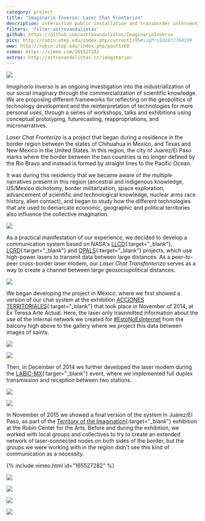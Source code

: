 ```yaml
---
category: project
title: "Imaginario Inverso: Laser Chat Fronterizo"
description: interactive public installation and transborder intervention
filters: 'filter-astrovandalistas'
github: https://github.com/astrovandalistas/ImaginarioInverso
pics: http://rubin.utep.edu/index.php/current1/95#sigProId28f27b4199
www: http://rubin.utep.edu/index.php/past1/68
vimeo: https://vimeo.com/165527282
astros: http://astrovandalistas.cc/imaginario/
---
```

![](/assets/projects/laser-chat-fronterizo/exteresa01.jpg)

*Imaginario Inverso* is an ongoing investigation into the industrialization of our social imaginary through the commercialization of scientific knowledge. We are proposing different frameworks for reflecting on the geopolitics of technology development and the reinterpretation of technologies for more personal uses, through a series of workshops, talks and exhibitions using conceptual prototyping, futurecasting, reappropriations, and micronarratives.

*Laser Chat Fronterizo* is a project that began during a residence in the border region between the states of Chihuahua in Mexico, and Texas and New Mexico in the United States. In this region, the city of Juárez/El Paso marks where the border between the two countries is no longer defined by the Rio Bravo and instead is formed by straight lines to the Pacific Ocean.

It was during this residency that we became aware of the multiple narratives present in this region (ancestral and indigenous knowledge, US/Mexico dichotomy, border militarization, space exploration, advancement of scientific and technological knowledge, nuclear arms race history, alien contact), and began to study how the different technologies that are used to demarcate economic, geographic and political territories also influence the collective imagination.

![](/assets/projects/laser-chat-fronterizo/NASA_LLCD.jpg)

As a practical manifestation of our experience, we decided to develop a communication system based on NASA's [LLCD](https://esc.gsfc.nasa.gov/node/159){:target="_blank"}, [LCRD](https://www.nasa.gov/mission_pages/tdm/lcrd/overview.html){:target="_blank"} and [OPALS](https://www.nasa.gov/mission_pages/station/research/news/opals_beams_video/){:target="_blank"} projects, which use high-power lasers to transmit data between large distances. As a peer-to-peer cross-border laser modem, our *Laser Chat Transfonterizo* serves as a way to create a channel between large geosociopolitical distances.

![](/assets/projects/laser-chat-fronterizo/suture.gif)

We began developing the project in México, where we first showed a version of our chat system at the exhibition [ACCIONES TERRITORIALES](http://accionesterritoriales.blogspot.mx/){:target="_blank"} that took place in November of 2014, at Ex Teresa Arte Actual. Here, the laser only trasnmitted information about the use of the internal network we created for [#EstoNoEsInternet](/codepi-estonoesinternet/) from the balcony high above to the gallery where we project this data between images of saints.

![](/assets/projects/laser-chat-fronterizo/exteresa00.jpg)

![](/assets/projects/laser-chat-fronterizo/exteresa03.jpg)

Then, in December of 2014 we further developed the laser modem during the [LABiC-MX](http://www.ciudadania20.org/labicmx/){:target="_blank"} event, where we implemented full duplex transmission and reception between two stations.

![](/assets/projects/laser-chat-fronterizo/labic01.jpg)

![](/assets/projects/laser-chat-fronterizo/labic03.jpg)

In November of 2015 we showed a final version of the system in Juárez/El Paso, as part of the [Territory of the Imagination](http://rubin.utep.edu/index.php/past1/68){:target="_blank"} exhibition at the Rubin Center for the Arts. Before and during the exhibition, we worked with local groups and collectives to try to create an extended network of laser-connected nodes on both sides of the border, but the groups we were working with in the region didn't see this kind of communication as a necessity.

{% include vimeo.html id="165527282" %}

![](/assets/projects/laser-chat-fronterizo/fact01.jpg)

![](/assets/projects/laser-chat-fronterizo/fact02.jpg)

![](/assets/projects/laser-chat-fronterizo/rubin00.jpg)

![](/assets/projects/laser-chat-fronterizo/rubin01.jpg)
